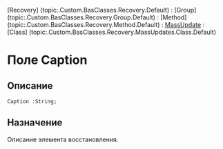 ﻿---
Link: .Recovery.MassUpdates.Base.@Caption
---

[Recovery]  (topic:.Custom.BasClasses.Recovery.Default) :
[Group]     (topic:.Custom.BasClasses.Recovery.Group.Default) :
[Method]    (topic:.Custom.BasClasses.Recovery.Method.Default) :
[MassUpdate](topic:.Custom.BasClasses.Recovery.MassUpdates.Default) :
[Class]     (topic:.Custom.BasClasses.Recovery.MassUpdates.Class.Default)

# Поле Caption

## Описание

    Caption :String;

## Назначение

Описание элемента восстановления.